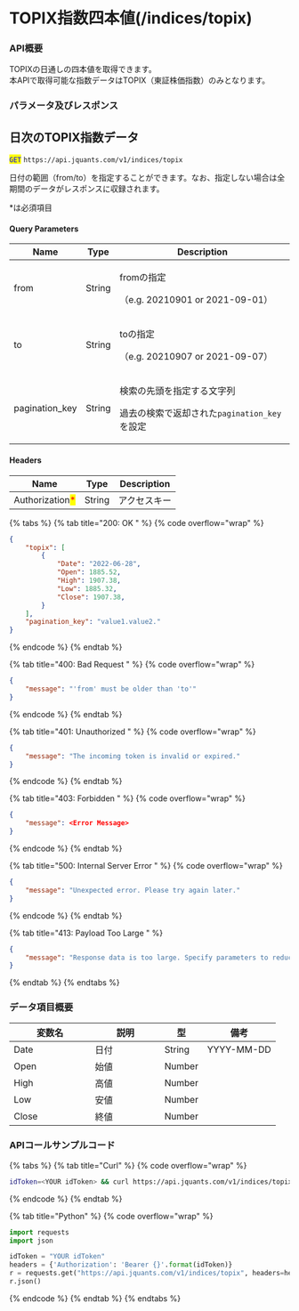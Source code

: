 # TOPIX指数四本値(/indices/topix)

### API概要

TOPIXの日通しの四本値を取得できます。\
本APIで取得可能な指数データはTOPIX（東証株価指数）のみとなります。

### パラメータ及びレスポンス

## 日次のTOPIX指数データ

<mark style="color:blue;">`GET`</mark> `https://api.jquants.com/v1/indices/topix`

日付の範囲（from/to）を指定することができます。なお、指定しない場合は全期間のデータがレスポンスに収録されます。

\*は必須項目

#### Query Parameters

| Name            | Type   | Description                                                           |
| --------------- | ------ | --------------------------------------------------------------------- |
| from            | String | <p>fromの指定</p><p>（e.g. 20210901 or 2021-09-01）</p>                    |
| to              | String | <p>toの指定</p><p>（e.g. 20210907 or 2021-09-07）</p>                      |
| pagination\_key | String | <p>検索の先頭を指定する文字列</p><p>過去の検索で返却された<code>pagination\_key</code>を設定</p> |

#### Headers

| Name                                            | Type   | Description |
| ----------------------------------------------- | ------ | ----------- |
| Authorization<mark style="color:red;">\*</mark> | String | アクセスキー      |

{% tabs %}
{% tab title="200: OK " %}
{% code overflow="wrap" %}

```json
{
    "topix": [
        {
            "Date": "2022-06-28",
            "Open": 1885.52,
            "High": 1907.38,
            "Low": 1885.32,
            "Close": 1907.38,
        }
    ],
    "pagination_key": "value1.value2."
}
```

{% endcode %}
{% endtab %}

{% tab title="400: Bad Request " %}
{% code overflow="wrap" %}

```json
{
    "message": "'from' must be older than 'to'"
}
```

{% endcode %}
{% endtab %}

{% tab title="401: Unauthorized " %}
{% code overflow="wrap" %}

```json
{
    "message": "The incoming token is invalid or expired."
}
```

{% endcode %}
{% endtab %}

{% tab title="403: Forbidden " %}
{% code overflow="wrap" %}

```json
{
    "message": <Error Message>
}
```

{% endcode %}
{% endtab %}

{% tab title="500: Internal Server Error " %}
{% code overflow="wrap" %}

```json
{
    "message": "Unexpected error. Please try again later."
}
```

{% endcode %}
{% endtab %}

{% tab title="413: Payload Too Large " %}

```json
{
    "message": "Response data is too large. Specify parameters to reduce the acquired data range."
}
```

{% endtab %}
{% endtabs %}

### データ項目概要

<table><thead><tr><th width="130">変数名</th><th width="109">説明</th><th>型</th><th>備考</th></tr></thead><tbody><tr><td>Date</td><td>日付</td><td>String</td><td>YYYY-MM-DD</td></tr><tr><td>Open</td><td>始値</td><td>Number</td><td></td></tr><tr><td>High</td><td>高値</td><td>Number</td><td></td></tr><tr><td>Low</td><td>安値</td><td>Number</td><td></td></tr><tr><td>Close</td><td>終値</td><td>Number</td><td></td></tr></tbody></table>

### APIコールサンプルコード

{% tabs %}
{% tab title="Curl" %}
{% code overflow="wrap" %}

```bash
idToken=<YOUR idToken> && curl https://api.jquants.com/v1/indices/topix -H "Authorization: Bearer $idToken"
```

{% endcode %}
{% endtab %}

{% tab title="Python" %}
{% code overflow="wrap" %}

```python
import requests
import json

idToken = "YOUR idToken"
headers = {'Authorization': 'Bearer {}'.format(idToken)}
r = requests.get("https://api.jquants.com/v1/indices/topix", headers=headers)
r.json()
```

{% endcode %}
{% endtab %}
{% endtabs %}
